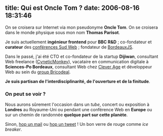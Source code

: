 title: Qui est Oncle Tom ?
date: 2006-08-16 18:31:46
---

On se croisera sur Internet via mon pseudonyme **Oncle Tom**.
On se croisera dans le monde physique sous mon nom **Thomas Parisot**.

Je suis actuellement **ingénieur frontend** pour **BBC R&amp;D** ; co-fondateur et **curateur** des [conférences Sud Web](http://sudweb.fr) ; fondateur de [BordeauxJS](http://www.meetup.com/BordeauxJS/).

Dans le passé, j'ai été CTO et co-fondateur de la startup **Dijiwan**, consultant Web freelance ([CyneticMonkey](http://cyneticmonkey.com)), vacataire en communication digitale à **Sciences-Po Bordeaux**, consultant Web chez [Clever Age](http://clever-age.com) et développeur Web au sein du [group Bricodeal](http://bricodeal.com).

**Je suis partisan de l'interdisciplinarité, de l'ouverture et de la finitude**.

### On peut se voir ?

Nous aurons sûrement l'occasion dans un _tube_, concert ou exposition à **Londres** au Royaume-Uni ou pendant une conférence Web en **Europe** ou sur un chemin de randonnée **quelque part sur cette planète**.

Sinon, [hop un mail](https://oncletom.io/slash-me/contact/ "Contact") ou [hop un tweet](https://twitter.com/oncletom) ! Un bon verre de rouge comme _ice breaker_.